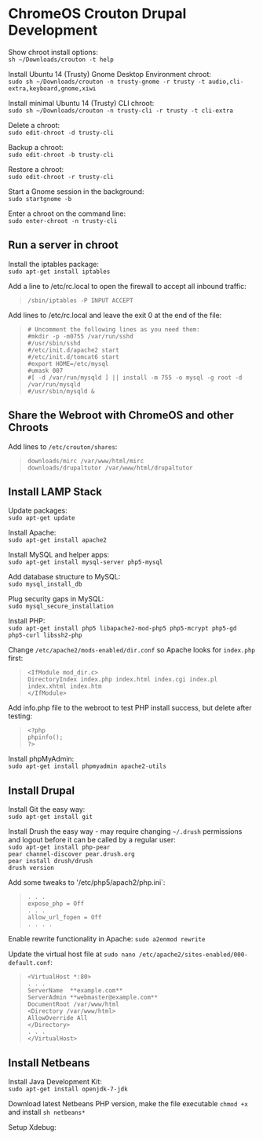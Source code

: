 ChromeOS Crouton Drupal Development
===
Show chroot install options:	
`sh ~/Downloads/crouton -t help`

Install Ubuntu 14 (Trusty) Gnome Desktop Environment chroot:	
`sudo sh ~/Downloads/crouton -n trusty-gnome -r trusty -t audio,cli-extra,keyboard,gnome,xiwi` 

Install minimal Ubuntu 14 (Trusty) CLI chroot:	
`sudo sh ~/Downloads/crouton -n trusty-cli -r trusty -t cli-extra`

Delete a chroot: 	
`sudo edit-chroot -d trusty-cli`

Backup a chroot:	
`sudo edit-chroot -b trusty-cli` 

Restore a chroot:	
`sudo edit-chroot -r trusty-cli`

Start a Gnome session in the background:	
`sudo startgnome -b`

Enter a chroot on the command line:  
`sudo enter-chroot -n trusty-cli`

Run a server in chroot
---
Install the iptables package:  
`sudo apt-get install iptables`

Add a line to /etc/rc.local to open the firewall to accept all inbound traffic:  
> `/sbin/iptables -P INPUT ACCEPT`

Add lines to /etc/rc.local and leave the exit 0 at the end of the file:  
> `# Uncomment the following lines as you need them:`  
`#mkdir -p -m0755 /var/run/sshd`  
`#/usr/sbin/sshd`  
`#/etc/init.d/apache2 start`  
`#/etc/init.d/tomcat6 start`  
`#export HOME=/etc/mysql`  
`#umask 007`  
`#[ -d /var/run/mysqld ] || install -m 755 -o mysql -g root -d /var/run/mysqld`  
`#/usr/sbin/mysqld &`  

Share the Webroot with ChromeOS and other Chroots  
---  
Add lines to `/etc/crouton/shares`:  
> `downloads/mirc /var/www/html/mirc`  
`downloads/drupaltutor /var/www/html/drupaltutor`  

Install LAMP Stack
---
Update packages:  
`sudo apt-get update`

Install Apache:  
`sudo apt-get install apache2`

Install MySQL and helper apps:  
`sudo apt-get install mysql-server php5-mysql`

Add database structure to MySQL:  
`sudo mysql_install_db`

Plug security gaps in MySQL:  
`sudo mysql_secure_installation`

Install PHP:  
`sudo apt-get install php5 libapache2-mod-php5 php5-mcrypt php5-gd php5-curl libssh2-php`

Change `/etc/apache2/mods-enabled/dir.conf` so Apache looks for `index.php` first:  
> `<IfModule mod_dir.c>`  
`DirectoryIndex index.php index.html index.cgi index.pl index.xhtml index.htm`  
`</IfModule>`  

Add info.php file to the webroot to test PHP install success, but delete after testing:  
> `<?php`    
`phpinfo();`  
`?>`  

Install phpMyAdmin:  
`sudo apt-get install phpmyadmin apache2-utils`

Install Drupal
---
Install Git the easy way:  
`sudo apt-get install git`

Install Drush the easy way - may require changing `~/.drush` permissions and logout before it can be called by a regular user:  
`sudo apt-get install php-pear`  
`pear channel-discover pear.drush.org`  
`pear install drush/drush`  
`drush version`  

Add some tweaks to '/etc/php5/apach2/php.ini`:  
> `. . .`  
`expose_php = Off`  
`. . .`  
`allow_url_fopen = Off`  
`. . . .`  

Enable rewrite functionality in Apache:
`sudo a2enmod rewrite`

Update the virtual host file at `sudo nano /etc/apache2/sites-enabled/000-default.conf`:  
> `<VirtualHost *:80>`  
`. . .`  
`ServerName  **example.com**`  
`ServerAdmin **webmaster@example.com**`  
`DocumentRoot /var/www/html`  
`<Directory /var/www/html>`  
`AllowOverride All`  
`</Directory>`  
`. . .`  
`</VirtualHost>`  

Install Netbeans
---
Install Java Development Kit:  
`sudo apt-get install openjdk-7-jdk`  

Download latest Netbeans PHP version, make the file executable `chmod +x` and install `sh netbeans*`

Setup Xdebug:


